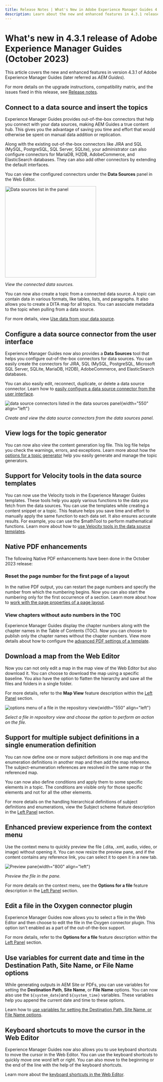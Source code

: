 ```yaml
---
title: Release Notes | What's New in Adobe Experience Manager Guides 4.3.1 release
description: Learn about the new and enhanced features in 4.3.1 releases of Adobe Experience Manager Guides
---
```

# What's new in 4.3.1 release of Adobe Experience Manager Guides (October 2023)

This article covers the new and enhanced features in version 4.3.1 of Adobe Experience Manager Guides (later referred as *AEM Guides*).

For more details on the upgrade instructions, compatibility matrix, and the issues fixed in this release, see [Release notes](./release-notes-4.3.1.md).

## Connect to a data source and insert the topics

Experience Manager Guides provides out-of-the-box connectors that help you connect with your data sources, making AEM Guides a true content hub. This gives you the advantage of saving you time and effort that would otherwise be spent on manual data addition or replication.

Along with the existing out-of-the-box connectors like JIRA and SQL (MySQL, PostgreSQL, SQL Server, SQLite), your administrator can also configure connectors for MariaDB, H2DB, AdobeCommerce, and ElasticSearch databases. They can also add other connectors by extending the default interfaces.

You can view the configured connectors under the **Data Sources** panel in the Web Editor.
 
<img  src="assets/data-sources.png" alt= "Data sources list in the panel" width=300>

*View the connected data sources.*

You can now also create a topic from a connected data source. A topic can contain data in various formats, like tables, lists, and paragraphs. It also allows you to create a DITA map for all topics. You can associate metadata to the topic when pulling from a data source.

For more details, view [Use data from your data source](../user-guide/web-editor-content-snippet.md).

## Configure a data source connector from the user interface

Experience Manager Guides now also provides a **Data Sources** tool that helps you configure out-of-the-box connectors for data sources. You can easily create the connectors for JIRA, SQL (MySQL, PostgreSQL, Microsoft SQL Server, SQLite, MariaDB, H2DB), AdobeCommerce, and ElasticSearch databases.

You can also easily edit, reconnect, duplicate, or delete a data source connector. Learn how to [easily configure a data source connector from the user interface](../install-guide/conf-data-source-connector-tools.md).

![data source connectors listed in the data sources panel](assets/data-sources-create-window.png){width="550" align="left"}

*Create and view the data source connectors from the data sources panel.*

## View logs for the topic generator

You can now also view the content generation log file. This log file helps you check the warnings, errors, and exceptions.  Learn more about how the [options for a topic generator](../user-guide/web-editor-content-snippet.md#options-for-a-topic-generator) help you easily generate and manage the topic generators.   

## Support for Velocity tools in the data source templates

You can now use the Velocity tools in the Experience Manager Guides templates. These tools help you apply various functions to the data you fetch from the data sources. You can use the templates while creating a content snippet or a topic. This feature helps you save time and effort to manually apply the same function to each data set.  It also ensures accurate results. 
For example, you can use the $mathTool to perform mathematical functions. 
Learn more about how to [use Velocity tools in the data source templates](../user-guide/web-editor-content-snippet.md#use-velocity-tools).


## Native PDF enhancements

The following Native PDF enhancements have been done in the October 2023 release:

### Reset the page number for the first page of a layout

In the native PDF output, you can restart the page numbers and specify the number from which the numbering begins. Now you can also start the numbering only for the first occurrence of a section. 
Learn more about how to [work with the page properties of a page layout](../native-pdf/design-page-layout.md#page-props-page-layout). 


### View chapters without auto numbers in the TOC

Experience Manager Guides display the chapter numbers along with the chapter names in the Table of Contents (TOC). Now you can choose to publish only the chapter names without the chapter numbers. View more details about how to configure the [advanced PDF settings of a template](../native-pdf/components-pdf-template.md#advanced-pdf-settings). 

## Download a map from the Web Editor

Now you can not only edit a map in the map view of the Web Editor but also download it. You can choose to download the map using a specific baseline. You also have the option to flatten the hierarchy and save all the files and folders in a single folder. 

For more details, refer to the **Map View** feature description within the [Left Panel](../user-guide/web-editor-features.md#id2051EA0M0HS) section. 

![options menu of a file in the repository view](assets/options-menu-repo-view-file-level-2310.png){width="550" align="left"}

*Select a file in repository view and choose the option to perform an action on the file.* 


## Support for multiple subject definitions in a single enumeration definition

You can now define one or more subject definitions in one map and the enumeration definitions in another map and then add the map reference. The subject-enumeration references are resolved in the same map or the referenced map.

You can now also define conditions and apply them to some specific elements in a topic.  The conditions are visible only for those specific elements and not for all the other elements.

For more details on the handling hierarchical definitions of subject definitions and enumerations, view the Subject scheme feature description in the [Left Panel](../user-guide/web-editor-features.md#id2051EA0M0HS) section.




## Enhanced preview experience from the context menu

Use the context menu to quickly preview the file (.dita, .xml, audio, video, or image) without opening it. You can now resize the preview pane, and if the content contains any reference link, you can select it to open it in a new tab. 

![Preview pane ](assets/quick-preview_cs.png){width="800" align="left"}

*Preview the file in the pane.*

For more details on the context menu, see the **Options for a file** feature description in the [Left Panel](../user-guide/web-editor-features.md#id2051EA0M0HS) section.

## Edit a file in the Oxygen connector plugin

Experience Manager Guides now allows you to select a file in the Web Editor and then choose to edit the file in the Oxygen connector plugin. This option isn't enabled as a part of the out-of-the-box support. 

For more details, refer to the **Options for a file** feature description within the [Left Panel](../user-guide/web-editor-features.md#id2051EA0M0HS) section.

## Use variables for current date and time in the  Destination Path, Site Name, or File Name options

While generating outputs in AEM Site or PDFs, you can use variables for setting the **Destination Path**, **Site Name**, or **File Name** options. You can now also use the `${system_date}`and `${system_time}` variables. These variables help you append the current date and time to these options.

Learn how to [use variables for setting the Destination Path, Site Name, or File Name options](../user-guide/generate-output-use-variables.md).


## Keyboard shortcuts to move the cursor in the Web Editor

Experience Manager Guides now also allows you to use keyboard shortcuts to move the cursor in the Web Editor. You can use the keyboard shortcuts to quickly move one word left or right. You can also move to the beginning or the end of the line with the help of the keyboard shortcuts.

Learn more about the [keyboard shortcuts in the Web Editor](../user-guide/web-editor-keyboard-shortcuts.md).